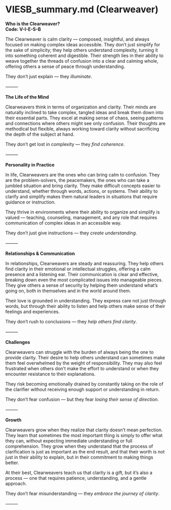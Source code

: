 # VIESB_summary.md (Clearweaver)

**Who is the Clearweaver?**  
**Code: V-I-E-S-B**

The Clearweaver is calm clarity — composed, insightful, and always focused on making complex ideas accessible. They don’t just simplify for the sake of simplicity; they help others understand complexity, turning it into something coherent and digestible. Their strength lies in their ability to weave together the threads of confusion into a clear and calming whole, offering others a sense of peace through understanding.

They don’t just explain — they *illuminate*.

⸻

**The Life of the Mind**

Clearweavers think in terms of organization and clarity. Their minds are naturally inclined to take complex, tangled ideas and break them down into their essential parts. They excel at making sense of chaos, seeing patterns and connections where others might see only confusion. Their thoughts are methodical but flexible, always working toward clarity without sacrificing the depth of the subject at hand.

They don’t get lost in complexity — they *find coherence*.

⸻

**Personality in Practice**

In life, Clearweavers are the ones who can bring calm to confusion. They are the problem-solvers, the peacemakers, the ones who can take a jumbled situation and bring clarity. They make difficult concepts easier to understand, whether through words, actions, or systems. Their ability to clarify and simplify makes them natural leaders in situations that require guidance or instruction.

They thrive in environments where their ability to organize and simplify is valued — teaching, counseling, management, and any role that requires communication of complex ideas in an accessible way.

They don’t just give instructions — they *create understanding*.

⸻

**Relationships & Communication**

In relationships, Clearweavers are steady and reassuring. They help others find clarity in their emotional or intellectual struggles, offering a calm presence and a listening ear. Their communication is clear and effective, breaking down even the most complicated issues into manageable pieces. They give others a sense of security by helping them understand what’s going on, both in themselves and in the world around them.

Their love is grounded in understanding. They express care not just through words, but through their ability to listen and help others make sense of their feelings and experiences.

They don’t rush to conclusions — they *help others find clarity*.

⸻

**Challenges**

Clearweavers can struggle with the burden of always being the one to provide clarity. Their desire to help others understand can sometimes make them feel overwhelmed by the weight of responsibility. They may also feel frustrated when others don’t make the effort to understand or when they encounter resistance to their explanations.

They risk becoming emotionally drained by constantly taking on the role of the clarifier without receiving enough support or understanding in return.

They don’t fear confusion — but they fear *losing their sense of direction*.

⸻

**Growth**

Clearweavers grow when they realize that clarity doesn’t mean perfection. They learn that sometimes the most important thing is simply to offer what they can, without expecting immediate understanding or full comprehension. They grow when they understand that the process of clarification is just as important as the end result, and that their worth is not just in their ability to explain, but in their commitment to making things better.

At their best, Clearweavers teach us that clarity is a gift, but it’s also a process — one that requires patience, understanding, and a gentle approach.

They don’t fear misunderstanding — they *embrace the journey of clarity*.

⸻
